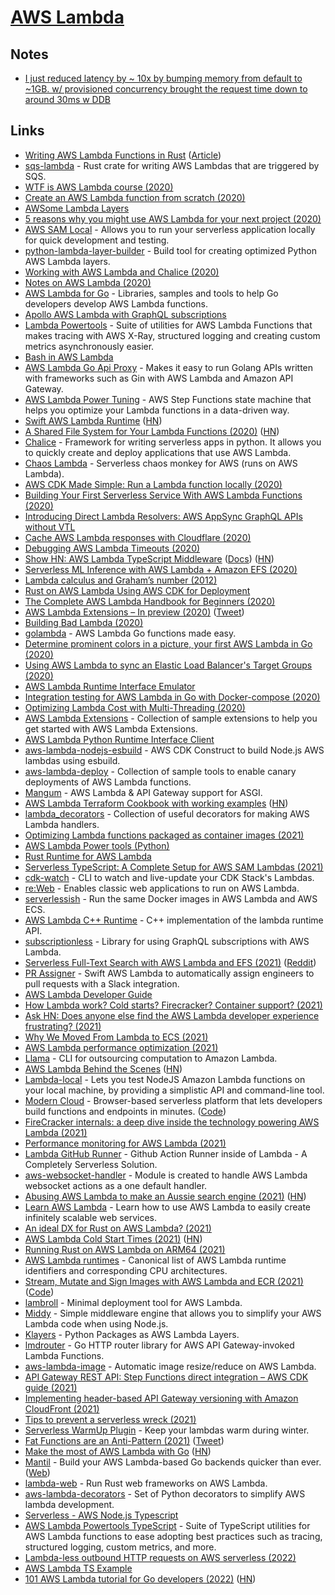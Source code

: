 # [AWS Lambda](https://aws.amazon.com/lambda/)

## Notes

- [I just reduced latency by \~ 10x by bumping memory from default to \~1GB. w/ provisioned concurrency brought the request time down to around 30ms w DDB](https://twitter.com/dabit3/status/1299846109448282112)

## Links

- [Writing AWS Lambda Functions in Rust](https://github.com/SilentByte/rust-lambda) ([Article](https://silentbyte.com/writing-aws-lambda-functions-in-rust))
- [sqs-lambda](https://github.com/insanitybit/sqs-lambda) - Rust crate for writing AWS Lambdas that are triggered by SQS.
- [WTF is AWS Lambda course (2020)](https://egghead.io/lessons/aws-wtf-is-aws-lambda)
- [Create an AWS Lambda function from scratch (2020)](https://dev.to/tlakomy/create-an-aws-lambda-function-from-scratch-3fdd)
- [AWSome Lambda Layers](https://github.com/mthenw/awesome-layers)
- [5 reasons why you might use AWS Lambda for your next project (2020)](https://dev.to/tlakomy/5-reasons-why-you-might-use-aws-lambda-for-your-next-project-ik8)
- [AWS SAM Local](https://aws.amazon.com/about-aws/whats-new/2017/08/introducing-aws-sam-local-a-cli-tool-to-test-aws-lambda-functions-locally/) - Allows you to run your serverless application locally for quick development and testing.
- [python-lambda-layer-builder](https://github.com/tobilg/python-lambda-layer-builder) - Build tool for creating optimized Python AWS Lambda layers.
- [Working with AWS Lambda and Chalice (2020)](https://papercup.dev/posts/working-with-aws-lambda-and-chalice/)
- [Notes on AWS Lambda (2020)](https://twitter.com/scottdomes/status/1249787042797465600)
- [AWS Lambda for Go](https://github.com/aws/aws-lambda-go) - Libraries, samples and tools to help Go developers develop AWS Lambda functions.
- [Apollo AWS Lambda with GraphQL subscriptions](https://github.com/michalkvasnicak/aws-lambda-graphql)
- [Lambda Powertools](https://github.com/awslabs/aws-lambda-powertools) - Suite of utilities for AWS Lambda Functions that makes tracing with AWS X-Ray, structured logging and creating custom metrics asynchronously easier.
- [Bash in AWS Lambda](https://github.com/gkrizek/bash-lambda-layer)
- [AWS Lambda Go Api Proxy](https://github.com/awslabs/aws-lambda-go-api-proxy) - Makes it easy to run Golang APIs written with frameworks such as Gin with AWS Lambda and Amazon API Gateway.
- [AWS Lambda Power Tuning](https://github.com/alexcasalboni/aws-lambda-power-tuning) - AWS Step Functions state machine that helps you optimize your Lambda functions in a data-driven way.
- [Swift AWS Lambda Runtime](https://github.com/swift-server/swift-aws-lambda-runtime) ([HN](https://news.ycombinator.com/item?id=23352501))
- [A Shared File System for Your Lambda Functions (2020)](https://aws.amazon.com/blogs/aws/new-a-shared-file-system-for-your-lambda-functions/) ([HN](https://news.ycombinator.com/item?id=23543554))
- [Chalice](https://github.com/aws/chalice) - Framework for writing serverless apps in python. It allows you to quickly create and deploy applications that use AWS Lambda.
- [Chaos Lambda](https://github.com/artilleryio/chaos-lambda) - Serverless chaos monkey for AWS (runs on AWS Lambda).
- [AWS CDK Made Simple: Run a Lambda function locally (2020)](https://tlakomy.com/run-cdk-lambda-function-locally)
- [Building Your First Serverless Service With AWS Lambda Functions (2020)](https://css-tricks.com/building-your-first-serverless-service-with-aws-lambda-functions/)
- [Introducing Direct Lambda Resolvers: AWS AppSync GraphQL APIs without VTL](https://aws.amazon.com/blogs/mobile/appsync-direct-lambda/)
- [Cache AWS Lambda responses with Cloudflare (2020)](https://kylebarron.dev/blog/caching-lambda-functions-cloudflare)
- [Debugging AWS Lambda Timeouts (2020)](https://lumigo.io/blog/debugging-aws-lambda-timeouts/)
- [Show HN: AWS Lambda TypeScript Middleware](https://github.com/dbartholomae/lambda-middleware) ([Docs](https://dbartholomae.github.io/lambda-middleware/)) ([HN](https://news.ycombinator.com/item?id=24280237))
- [Serverless ML Inference with AWS Lambda + Amazon EFS (2020)](https://medium.com/faun/setup-serverless-ml-inference-with-aws-lambda-efs-738546fa2e03)
- [Lambda calculus and Graham’s number (2012)](https://mindsarentmagic.org/2012/11/22/lambda-graham/)
- [Rust on AWS Lambda Using AWS CDK for Deployment](https://github.com/codetalkio/patterns-serverless-rust-minimal)
- [The Complete AWS Lambda Handbook for Beginners (2020)](https://dashbird.io/blog/complete-aws-lambda-handbook-beginners-part-1/)
- [AWS Lambda Extensions – In preview (2020)](https://aws.amazon.com/blogs/compute/introducing-aws-lambda-extensions-in-preview/) ([Tweet](https://twitter.com/dhruvsood/status/1314236371570024449))
- [Building Bad Lambda (2020)](https://kohidave.dev/posts/building-bad-lambda/)
- [golambda](https://github.com/rakyll/golambda) - AWS Lambda Go functions made easy.
- [Determine prominent colors in a picture, your first AWS Lambda in Go (2020)](https://buddy.works/tutorials/determine-prominent-colors-in-a-picture-your-first-aws-lambda-in-go)
- [Using AWS Lambda to sync an Elastic Load Balancer's Target Groups (2020)](https://emilenijssen.nl/6-aws-lambda-sync-elastic-load-balancer-target-groups/)
- [AWS Lambda Runtime Interface Emulator](https://github.com/aws/aws-lambda-runtime-interface-emulator)
- [Integration testing for AWS Lambda in Go with Docker-compose (2020)](https://buddy.works/tutorials/integration-testing-for-aws-lambda-in-go-with-docker-compose)
- [Optimizing Lambda Cost with Multi-Threading (2020)](https://www.sentiatechblog.com/aws-re-invent-2020-day-3-optimizing-lambda-cost-with-multi-threading)
- [AWS Lambda Extensions](https://github.com/aws-samples/aws-lambda-extensions) - Collection of sample extensions to help you get started with AWS Lambda Extensions.
- [AWS Lambda Python Runtime Interface Client](https://github.com/aws/aws-lambda-python-runtime-interface-client)
- [aws-lambda-nodejs-esbuild](https://github.com/floydspace/aws-lambda-nodejs-esbuild) - AWS CDK Construct to build Node.js AWS lambdas using esbuild.
- [aws-lambda-deploy](https://github.com/aws-samples/aws-lambda-deploy) - Collection of sample tools to enable canary deployments of AWS Lambda functions.
- [Mangum](https://github.com/jordaneremieff/mangum) - AWS Lambda & API Gateway support for ASGI.
- [AWS Lambda Terraform Cookbook with working examples](https://github.com/nsriram/lambda-the-terraform-way) ([HN](https://news.ycombinator.com/item?id=25588898))
- [lambda_decorators](https://github.com/dschep/lambda-decorators) - Collection of useful decorators for making AWS Lambda handlers.
- [Optimizing Lambda functions packaged as container images (2021)](https://aws.amazon.com/blogs/compute/optimizing-lambda-functions-packaged-as-container-images/)
- [AWS Lambda Power tools (Python)](https://github.com/awslabs/aws-lambda-powertools-python)
- [Rust Runtime for AWS Lambda](https://github.com/lamedh-dev/aws-lambda-rust-runtime)
- [Serverless TypeScript: A Complete Setup for AWS SAM Lambdas (2021)](https://evilmartians.com/chronicles/serverless-typescript-a-complete-setup-for-aws-sam-lambda)
- [cdk-watch](https://github.com/teamplanes/cdk-watch) - CLI to watch and live-update your CDK Stack's Lambdas.
- [re:Web](https://github.com/apparentorder/reweb) - Enables classic web applications to run on AWS Lambda.
- [serverlessish](https://github.com/glassechidna/serverlessish) - Run the same Docker images in AWS Lambda and AWS ECS.
- [AWS Lambda C++ Runtime](https://github.com/awslabs/aws-lambda-cpp) - C++ implementation of the lambda runtime API.
- [subscriptionless](https://github.com/andyrichardson/subscriptionless) - Library for using GraphQL subscriptions with AWS Lambda.
- [Serverless Full-Text Search with AWS Lambda and EFS (2021)](https://medium.com/@arsenyyankovski/serverless-full-text-search-with-aws-lambda-and-efs-cf24e1b6fe3b) ([Reddit](https://www.reddit.com/r/aws/comments/m2uzyv/serverless_fulltext_search_with_aws_lambda_and_efs/))
- [PR Assigner](https://github.com/justeat/PRAssigner) - Swift AWS Lambda to automatically assign engineers to pull requests with a Slack integration.
- [AWS Lambda Developer Guide](https://github.com/awsdocs/aws-lambda-developer-guide)
- [How Lambda work? Cold starts? Firecracker? Container support? (2021)](https://www.youtube.com/watch?v=OOGV81YbuEo)
- [Ask HN: Does anyone else find the AWS Lambda developer experience frustrating? (2021)](https://news.ycombinator.com/item?id=26855037)
- [Why We Moved From Lambda to ECS (2021)](https://prismatic.io/blog/why-we-moved-from-lambda-to-ecs/)
- [AWS Lambda performance optimization (2021)](https://betterdev.blog/aws-lambda-performance-optimization/)
- [Llama](https://github.com/nelhage/llama) - CLI for outsourcing computation to Amazon Lambda.
- [AWS Lambda Behind the Scenes](https://www.bschaatsbergen.com/behind-the-scenes-lambda) ([HN](https://news.ycombinator.com/item?id=27792951))
- [Lambda-local](https://github.com/ashiina/lambda-local) - Lets you test NodeJS Amazon Lambda functions on your local machine, by providing a simplistic API and command-line tool.
- [Modern Cloud](https://www.moderncloud.io/) - Browser-based serverless platform that lets developers build functions and endpoints in minutes. ([Code](https://github.com/ModernCloud/moderncloud))
- [FireCracker internals: a deep dive inside the technology powering AWS Lambda (2021)](https://www.talhoffman.com/2021/07/18/firecracker-internals/)
- [Performance monitoring for AWS Lambda (2021)](https://taavirehemagi.medium.com/performance-monitoring-for-aws-lambda-6d9eefb21716)
- [Lambda GitHub Runner](https://github.com/nwestfall/lambda-github-runner) - Github Action Runner inside of Lambda - A Completely Serverless Solution.
- [aws-websocket-handler](https://github.com/matrus2/aws-websocket-handler) - Module is created to handle AWS Lambda websocket actions as a one default handler.
- [Abusing AWS Lambda to make an Aussie search engine (2021)](https://boyter.org/posts/abusing-aws-to-make-a-search-engine/) ([HN](https://news.ycombinator.com/item?id=28665395))
- [Learn AWS Lambda](https://github.com/dwyl/learn-aws-lambda) - Learn how to use AWS Lambda to easily create infinitely scalable web services.
- [An ideal DX for Rust on AWS Lambda? (2021)](https://github.com/aws-samples/serverless-rust-demo/issues/4)
- [AWS Lambda Cold Start Times (2021)](https://filia-aleks.medium.com/aws-lambda-battle-2021-performance-comparison-for-all-languages-c1b441005fd1) ([HN](https://news.ycombinator.com/item?id=28838716))
- [Running Rust on AWS Lambda on ARM64 (2021)](https://www.ballpointcarrot.net/posts/rust-arm-lambdas/)
- [AWS Lambda runtimes](https://github.com/architect/lambda-runtimes) - Canonical list of AWS Lambda runtime identifiers and corresponding CPU architectures.
- [Stream, Mutate and Sign Images with AWS Lambda and ECR (2021)](https://martin.baillie.id/wrote/stream-mutate-and-sign-images-with-aws-lambda-and-ecr/) ([Code](https://github.com/martinbaillie/ocistow))
- [lambroll](https://github.com/fujiwara/lambroll) - Minimal deployment tool for AWS Lambda.
- [Middy](https://github.com/middyjs/middy) - Simple middleware engine that allows you to simplify your AWS Lambda code when using Node.js.
- [Klayers](https://github.com/keithrozario/Klayers) - Python Packages as AWS Lambda Layers.
- [lmdrouter](https://github.com/aquasecurity/lmdrouter) - Go HTTP router library for AWS API Gateway-invoked Lambda Functions.
- [aws-lambda-image](https://github.com/ysugimoto/aws-lambda-image) - Automatic image resize/reduce on AWS Lambda.
- [API Gateway REST API: Step Functions direct integration – AWS CDK guide (2021)](https://dev.to/aws-builders/api-gateway-rest-api-step-functions-direct-integration-aws-cdk-guide-13c4)
- [Implementing header-based API Gateway versioning with Amazon CloudFront (2021)](https://aws.amazon.com/blogs/compute/implementing-header-based-api-gateway-versioning-with-amazon-cloudfront/)
- [Tips to prevent a serverless wreck (2021)](https://dev.to/aws-heroes/tips-to-prevent-a-serverless-wreck-15af)
- [Serverless WarmUp Plugin](https://github.com/juanjoDiaz/serverless-plugin-warmup) - Keep your lambdas warm during winter.
- [Fat Functions are an Anti-Pattern (2021)](https://blog.begin.com/posts/2021-12-01-fat-function-anti-pattern) ([Tweet](https://twitter.com/brianleroux/status/1466102082662899712))
- [Make the most of AWS Lambda with Go](https://kevinmcconnell.gumroad.com/l/lambda-go-book/hn) ([HN](https://news.ycombinator.com/item?id=29441272))
- [Mantil](https://github.com/mantil-io/mantil) - Build your AWS Lambda-based Go backends quicker than ever. ([Web](https://www.mantil.com/))
- [lambda-web](https://github.com/hanabu/lambda-web) - Run Rust web frameworks on AWS Lambda.
- [aws-lambda-decorators](https://github.com/gridsmartercities/aws-lambda-decorators) - Set of Python decorators to simplify AWS lambda development.
- [Serverless - AWS Node.js Typescript](https://github.com/agwhi/serverless-cqrs-template)
- [AWS Lambda Powertools TypeScript](https://github.com/awslabs/aws-lambda-powertools-typescript) - Suite of TypeScript utilities for AWS Lambda functions to ease adopting best practices such as tracing, structured logging, custom metrics, and more.
- [Lambda-less outbound HTTP requests on AWS serverless (2022)](https://dev.to/aws-builders/lambda-less-outbound-http-requests-on-aws-serverless-41mf)
- [AWS Lambda TS Example](https://github.com/Envek/aws-sam-typescript-layers-example)
- [101 AWS Lambda tutorial for Go developers (2022)](https://blog.mantil.com/dummy-guide-to-aws-lambda-for-go-developers-63192b684898) ([HN](https://news.ycombinator.com/item?id=30205781))
